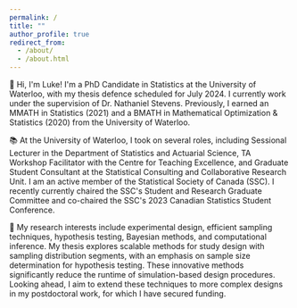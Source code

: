 ```yaml
---
permalink: /
title: ""
author_profile: true
redirect_from: 
  - /about/
  - /about.html
---
```


👋 Hi, I'm Luke! I'm a PhD Candidate in Statistics at the University of Waterloo, with my thesis defence scheduled for July 2024. I currently work under the supervision of Dr. Nathaniel Stevens. Previously, I earned an MMATH in Statistics (2021) and a BMATH in Mathematical Optimization & Statistics (2020) from the University of Waterloo.

📚 At the University of Waterloo, I took on several roles, including Sessional Lecturer in the Department of Statistics and Actuarial Science, TA Workshop Facilitator with the Centre for Teaching Excellence, and Graduate Student Consultant at the Statistical Consulting and Collaborative Research Unit. I am an active member of the Statistical Society of Canada (SSC). I recently currently chaired the SSC's Student and Research Graduate Committee and co-chaired the SSC's 2023 Canadian Statistics Student Conference.

🔬 My research interests include experimental design, efficient sampling techniques, hypothesis testing, Bayesian methods, and computational inference. My thesis explores scalable methods for study design with sampling distribution segments, with an emphasis on sample size determination for hypothesis testing. These innovative methods significantly reduce the runtime of simulation-based design procedures. Looking ahead, I aim to extend these techniques to more complex designs in my postdoctoral work, for which I have secured funding.
